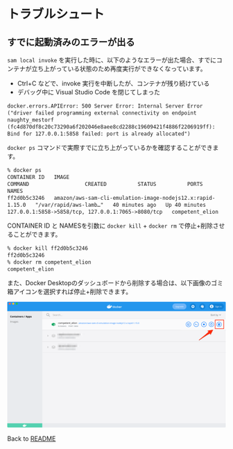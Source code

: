 # トラブルシュート

## すでに起動済みのエラーが出る

`sam local invoke` を実行した時に、以下のようなエラーが出た場合、すでにコンテナが立ち上がっている状態のため再度実行ができなくなっています。
- Ctrl+C などで、invoke 実行を中断したが、コンテナが残り続けている
- デバッグ中に Visual Studio Code を閉じてしまった

```
docker.errors.APIError: 500 Server Error: Internal Server Error ("driver failed programming external connectivity on endpoint naughty_mestorf (fc4d870df8c20c73290a6f202046e8aee8cd2288c19609421f4886f2206919ff): Bind for 127.0.0.1:5858 failed: port is already allocated")
```

`docker ps` コマンドで実際すでに立ち上がっているかを確認することができます。

```
% docker ps
CONTAINER ID   IMAGE                                                        COMMAND                  CREATED          STATUS          PORTS                                                NAMES
ff2d0b5c3246   amazon/aws-sam-cli-emulation-image-nodejs12.x:rapid-1.15.0   "/var/rapid/aws-lamb…"   40 minutes ago   Up 40 minutes   127.0.0.1:5858->5858/tcp, 127.0.0.1:7065->8080/tcp   competent_elion
```

CONTAINER ID と NAMESを引数に `docker kill` + `docker rm` で停止+削除させることができます。

```
% docker kill ff2d0b5c3246
ff2d0b5c3246
% docker rm competent_elion
competent_elion
```

また、Docker Desktopのダッシュボードから削除する場合は、以下画像のゴミ箱アイコンを選択すれば停止+削除できます。

<img src="./media/error-already-allocated.png" alt="起動済みエラーDocker Desktopから削除">

Back to [README](../README.md)
